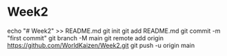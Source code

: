 # Week2
echo "# Week2" >> README.md
git init
git add README.md
git commit -m "first commit"
git branch -M main
git remote add origin https://github.com/WorldKaizen/Week2.git
git push -u origin main
                
